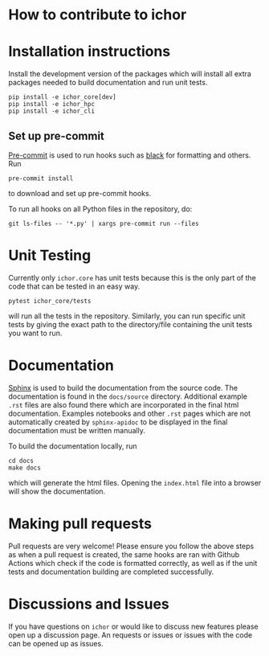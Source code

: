 # How to contribute to ichor

# Installation instructions

Install the development version of the packages which will install all extra packages needed to build documentation and run unit tests.

```
pip install -e ichor_core[dev]
pip install -e ichor_hpc
pip install -e ichor_cli
```
## Set up pre-commit

[Pre-commit](https://pre-commit.com/) is used to run hooks such as [black](https://github.com/psf/black) for formatting and others. Run

```
pre-commit install
```

to download and set up pre-commit hooks.

To run all hooks on all Python files in the repository, do:

```
git ls-files -- '*.py' | xargs pre-commit run --files
```

# Unit Testing

Currently only `ichor.core` has unit tests because this is the only part of the code that can be tested in an easy way.

```
pytest ichor_core/tests
```

will run all the tests in the repository. Similarly, you can run specific unit tests by giving the exact path to the directory/file containing the unit tests you want to run.

# Documentation

[Sphinx](https://www.sphinx-doc.org/en/master/) is used to build the documentation from the source code. The documentation is found in the `docs/source` directory. Additional example `.rst` files are also found there which are incorporated in the final html documentation. Examples notebooks and other `.rst` pages which are not automatically created by `sphinx-apidoc` to be displayed in the final documentation must be written manually.


To build the documentation locally, run

```
cd docs
make docs
```

which will generate the html files. Opening the `index.html` file into a browser will show the documentation.

# Making pull requests

Pull requests are very welcome! Please ensure you follow the above steps as when a pull request is created, the same hooks are ran with Github Actions which check if the code is formatted correctly, as well as if the unit tests and documentation building are completed successfully.

# Discussions and Issues

If you have questions on `ichor` or would like to discuss new features please open up a discussion page. An requests or issues or issues with the code can be opened up as issues.
